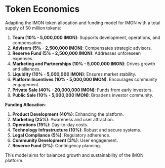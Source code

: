 # Token Economics

Adapting the IMON token allocation and funding model for IMON with a total supply of 50 million tokens:

1. **Team (10% - 5,000,000 IMON)**: Supports development, operations, and compensation.
2. **Advisors (5% - 2,500,000 IMON)**: Compensates strategic advisors.
3. **Reserve Fund (5% - 2,500,000 IMON)**: Addresses unforeseen expenses.
4. **Marketing and Partnerships (10% - 5,000,000 IMON)**: Drives growth and alliances.
5. **Liquidity (10% - 5,000,000 IMON)**: Ensures market stability.
6. **Platform Incentives (10% - 5,000,000 IMON)**: Encourages community engagement.
7. **Private Sale (40% - 20,000,000 IMON)**: Funds from early investors.
8. **Public Sale (10% - 5,000,000 IMON)**: Broadens investor community.

**Funding Allocation**:

1. **Product Development (40%)**: Enhancing the platform.
2. **Marketing (25%)**: Awareness and user attraction.
3. **Operations (15%)**: Day-to-day costs.
4. **Technology Infrastructure (10%)**: Robust and secure systems.
5. **Legal Compliance (5%)**: Regulatory adherence.
6. **Community Development (3%)**: User engagement.
7. **Reserve Fund (2%)**: Contingency planning.

This model aims for balanced growth and sustainability of the IMON platform.
